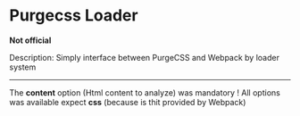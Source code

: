 # Purgecss Loader

**Not official**

Description: Simply interface between PurgeCSS and Webpack by loader system

---

The **content** option (Html content to analyze) was mandatory !
All options was available expect **css** (because is thit provided by Webpack)
